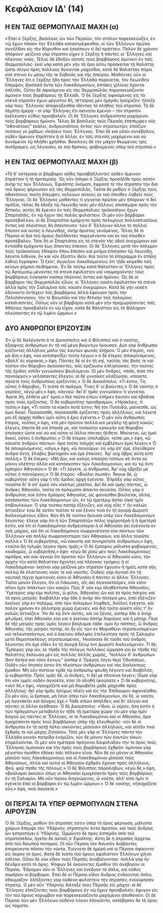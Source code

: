 # Κεφάλαιον ΙΔʹ (14)
## Η ΕΝ ΤΑΙΣ ΘΕΡΜΟΠΥΛΑΙΣ ΜΑΧΗ (α)
«Ἐπεὶ ὁ Ξέρξης, βασιλεὺς ὢν τῶν Περσῶν, τὸν στόλον παρεσκεύαζεν, ἐν νῷ ἔχων πᾶσαν τὴν Ἑλλάδα καταστρέφεσθαι, οἱ τῶν Ἑλλήνων πρῶτοι συνῆλθον εἰς τὴν Κόρινθον καὶ ἐσκόπουν τί δεῖ πράττειν. Πολὺν δὲ χρόνον ἠπόρουν· μείζονα γὰρ στρατὸν εἶχεν ὁ Ξέρξης ἢ πάντες οἱ Ἕλληνες καὶ πλέονας ναῦς. Τέλος δὲ ἔδοξεν αὐτοῖς τοὺς βαρβάρους ἀμύνειν ἐν ταῖς Θερμοπύλαις· ἐκεῖ γὰρ κατὰ μὲν γῆν τὰ ὄρη οὕτω πρόσκειται τῇ θαλάττῃ ὥστε ὀλίγοι πρὸς πολλοὺς δύνανται μάχεσθαι, κατὰ δὲ θάλατταν πόροι εἰσὶ στενοὶ ἐν μέσῳ τῆς τε Εὐβοίᾱς καὶ τῆς ἠπείρου. Μαθόντες οὖν οἱ Ἕλληνες ὅτι ὁ Ξέρξης ἤδη πρὸς τὴν Ἑλλάδα πορεύεται, τὸν Λεωνίδην ἔπεμψαν, βασιλέᾱ ὄντα τῶν Λακεδαιμονίων, ἑπτάκις χῑλίους ἔχοντα ὁπλίτᾱς. Οὖτοι δὲ ἀφικόμενοι εἰς τὰς Θερμοπύλᾱς παρασκευάζοντο ἀμύνειν τοὺς βαρβάρους τῇ Ἑλλάδι.
Ὁ δὲ Ξέρξης ἀφικόμενος εἰς τὰ στενά στρατόν ἔχων μέγιστον δή, τέτταρας μὲν ἡμέρᾱς ἡσύχαζεν· ἤλπιζε γὰρ τοὺς Ἕλληνας ἀποφεύξεσθαι ἰδόντας τὸ πλῆθος τοῦ στρατοῦ. Τῇ δὲ πέμπτῃ ἡμέρᾳ – οἱ γὰρ Ἕλληνες ἔτι ἀκίνητοι ἔμενον – τὸν στρατὸν ἐκέλευσεν εὐθὺς προσβαλεῖν. Οἱ δὲ Ἕλληνες ἀνδρειότατα μαχόμενοι τοὺς βαρβάρους ἤμῡνον. Τέλος δὲ βασιλεὺς τοὺς Πέρσᾱς ἐπέπεμψεν οὓς “ἀθανάτους” ἐκάλει, ἀνδρειοτάτους ὄντας τῶν στρατιωτῶν, ἐλπίζων τούτους γε ῥᾳδίως νῑκήσειν τοὺς Ἕλληνας. Ἐπεὶ δὲ καὶ οὗτοι συνέβαλον, οὐδὲν ἄμεινον ἔπρᾱττον ἢ οἱ ἄλλοι, ἐν τοῖς στενοῖς μαχόμενοι καὶ οὐ δυνάμενοι τῷ πλήθει χρῆσθαι. Βασιλεὺς δὲ τὴν μάχην θεώμενος τρὶς ἀνέδραμεν, ὡς λέγουσιν, ἐκ τοῦ θρόνου, φοβούμενος ὑπὲρ τοῦ στρατοῦ.»

## Η ΕΝ ΤΑΙΣ ΘΕΡΜΟΠΥΛΑΙΣ ΜΑΧΗ (β)
«Τῇ δ’ ὑστεραίᾳ οἱ βάρβαροι αὖθις προσβάλλοντες οὐδὲν ἄμεινον ἔπρᾱττον ἢ τῇ προτεραίᾳ. Ὡς οὖν ἠπόρει ὁ Ξέρξης προσῆλθε πρὸς αὐτὸν ἀνήρ τις τῶν Ἑλλήνων, Ἐφιάλτης ὀνόματι, ἔφρασέ τε τὴν ἀτραπὸν τὴν διὰ τοῦ ὄρους φέρουσαν εἰς τὰς Θερμοπύλᾱς. Ταῦτα δὲ μαθὼν ὁ Ξέρξης τοὺς ἀθανάτους ταύτῃ ἔπεμψεν, κελεύων αὐτοὺς ἐκ τοῦ ὄπισθεν λαβεῖν τοὺς Ἕλληνας. Οἱ δὲ Ἕλληνες μαθόντες τί γίγνεται πρῶτον μὲν ἠπόρουν τί δεῖ πρᾶξαι, τέλος δὲ ἔδοξε τῷ Λεωνίδῃ τοὺς μὲν ἄλλους ἀποπέμψαι πρὸς τὴν Ἀττικήν, αὐτὸς δὲ ἔμενεν ἐν ταῖς Θερμοπύλαις τριᾱκοσίους ἔχων Σπαρτιάτᾱς, ἐν νῷ ἔχων τὰς πύλᾱς φυλάττειν.
Οἱ μὲν οὖν βάρβαροι προσέβαλλον, οἱ δὲ Σπαρτιᾶται ἐμάχοντο πρὸς πολεμίους πολλαπλασίους ὄντας καὶ πλείστους δὴ ἀπέκτειναν· τῶν δ’ Ἑλλήνων ἄλλοι τε πολλοὶ ἔπεσον καὶ αὐτὸς ὁ Λεωνίδης, ἀνὴρ ἄριστος γενόμενος. Τέλος δὲ οἱ Πέρσαι οἱ διὰ τοῦ ὄρους διελθόντες παρεγένοντο καὶ ἐκ τοῦ ὄπισθεν προσέβαλον. Τότε δὴ οἱ Σπαρτιᾶται εἰς τὸ στενὸν τῆς ὁδοῦ ἀνεχώρουν καὶ ἐνταῦθα ἐμάχοντο ἕως ἅπαντες ἔπεσον.
Οἱ δὲ Ἕλληνες μετὰ τὸν πόλεμον τοὺς τριᾱκοσίους ἔθαψαν ὅπου ἔπεσον καὶ μνῆμα ἐποίησαν τῷ Λεωνίδῃ, λέοντα λίθινον, ὃν καὶ νῦν ἔξεστιν ἰδεῖν. Καὶ τοῦτο τὸ ἐπίγραμμα ἐν στήλῃ λιθίνῃ ἔγραψαν·
Ὦ ξεῖν’, ἄγγειλον Λακεδαιμονίοις ὅτι τῇδε κείμεθα τοῖς κείνων ῥήμασι πειθόμενοι.
Ἐν δὲ τούτῳ κατὰ θάλατταν οἱ Ἕλληνες πρὸς τῷ Ἀρτεμισίῳ μένοντες τὰ στενὰ ἐφύλαττον καὶ ναυμαχοῦντες τοὺς βαρβάρους ἐνίκησαν καίπερ πλέονας ὄντας καὶ ἤμῡναν. Ὡς δὲ οἱ βάρβαροι τὰς Θερμοπύλᾱς εἷλον, οἱ Ἕλληνες οὐκέτι ἐφύλαττον τὰ στενὰ ἀλλὰ πρὸς τὴν Σαλαμῖνα ταῖς ναυσὶν ἀνεχώρουν. Κατὰ δὲ γῆν οὐκέτι ἐδύναντο ἀντέχειν τοῖς βαρβάροις ἀλλὰ ἔφευγον πρὸς τὴν Πελοπόννησον, τήν τε Βοιωτίᾱν καὶ τὴν Ἀττικὴν τοῖς πολεμίοις καταλιπόντες. Οὕτως οὖν οἱ βάρβαροι κατὰ μὲν γῆν προχωρήσαντες ταῖς Ἀθήναις προσβαλεῖν ἐν νῷ εἶχον, κατὰ δὲ θάλατταν εἰς τὸ Φάληρον πλεύσαντες ἐν τῷ λιμένι ὥρμουν.»

## ΔΥΟ ΑΝΘΡΩΠΟΙ ΕΡΙΖΟΥΣΙΝ
Ἐν ᾧ δὲ διελέγοντο ὅ τε Δικαιόπολις καὶ ὁ Φίλιππος καὶ ὁ ναύτης, ἐξαίφνης ἀνθρώπων ἐν τῇ νηῒ μέγα βοώντων ἤκουσαν. Δύο γὰρ ἄνθρωποι ἐρίζοντες ἀλλήλοις μάλα τὰς ἑαυτῶν φωνὰς ἐπῇρον.
Ὁ μὲν ἕτερος, «οὐ μὰ Δία,» ἔφη, «οὐ καταπροΐξει τοῦτο λέγων·» ὁ δὲ ἕτερος ἀποκρῑνόμενος, «βάλλ’ ἐς κόρακας,» ἔφη. Πάντες δὲ οἱ ἐν τῇ νηΐ, ταύτᾱς τὰς βοάς τε καὶ τοῦτον τὸν θόρυβον ἀκούσαντες, τοῖς ἐρίζουσιν ἐπλησίασαν, τὴν ταύτης τῆς ἔριδος αἰτίᾱν γιγνώσκειν βουλόμενοι. Οἱ μὲν ἄνδρες, «παῖε, παῖε τὸν πανοῦργον,» γελάσαντες ἔλεγον, αἱ δὲ γυναῖκες κλάζουσαι, «παύετε, παύετε τοὺς ἀνθρώπους ἐρίζοντας.»
Ὁ δὲ Δικαιόπολις· «Τί ἐστιν; Τίς οὗτος ὁ θόρυβος; Τί τοῦτο τὸ πρᾶγμα; Τίνες δ’ οἱ βοῶντες;»
Ὁ δὲ ναύτης ὁ γεραίος, «ἐγὼ μέν,» ἔφη, «ἀγνοῶ· δεῖ δ’ ἡμᾶς γιγνώσκειν τί γίγνεται. Ἄγετε δή, ἔλθετε μετ’ ἐμοῦ.» Καὶ ταῦτα εἰπὼν ἐπῆρεν ἑαυτὸν καὶ ἐβάδισε πρὸς τοὺς ἐρίζοντας.
Ὁ δὲ κυβερνήτης προσδραμών, «Ἡράκλεις, τί τοῦτο;» ἔφη, «Τί τοῦτο τὸ κακόν ποτέ ἐστιν; Νὴ τὸν Ποσειδῶ, μαίνεσθε, ὡς ἐμοὶ δοκεῖ. Παύασασθε, παύασασθε ἐρίζοντες πρὸς ἀλλήλους, καὶ λέγετέ μοι ἐξ ἀρχῆς πόθεν ὑμῖν αὕτη ἡ ἔρις ἐγένετο.»
Ὁ μὲν οὖν ἄνθρωπος ἕτερος, «οὗτος,» ἔφη, «τὸ μὲν πρῶτον πολλὰ καὶ μεγάλῃ τῇ φονῇ κακῶς ἔλεγεν, ἔπειτα δὲ καὶ ἔπαισέ με, καὶ τοσαύτην κραυγὴν καὶ θόρυβον ἐποίησεν ὥστε καὶ σὺ καὶ οὗτοι οἱ ἄλλοι πάντες ἤλθετε. Μαίνεται, ὡς ἐμοὶ δοκεῖ, οὗτος ὁ ἄνθρωπος.»
Ὁ δὲ ἕτερος ὑπολαβών, «εἰπέ μοι,» ἔφη, «ὦ κάκιστε ἀνδρῶν πάντων· ἆρα τοῦτο τολμᾷς καὶ ἐμβλέπων ἐμοὶ λέγειν;»
Ὁ δὲ ἀποκρῑνόμενος, «σῖγα,» ἔφη, «ὦ πανοῦργε· σὺ γὰρ ἐπ’ ἐμέ, ἐλεύθερον ἄνδρα ὄντα, ἔλαβες βακτηρίᾱν καὶ ἐμὲ ἔπαισες. Ἆρ’ οὐχ ὕβρις αὕτη ἐστὶ πολλή;»
Ὁ δὲ ἕτερος· «Νὴ Δία, καὶ καλῶς ἐποίησα τύπτων σὲ ὄντα οὐ μόνον κλέπτην ἀλλὰ καὶ κατάσκοπον τῶν Λακεδαιμονίων, καὶ οὐ τῷ ὄντι ἔμπορον Ἀθηναῖον.»
Ὁ δέ· «Τί λέγετε, ὦ ἄνθρωποι; Ἆρ’ οὐχ ὑβρίζει με οὗτος ὁ πανοῦργος;»
Ὁ δὲ ἕτερος· «Βούλει σιωπᾶν; Ἄκουε δέ, ὦ κυβερνῆτα· αὕτη γὰρ ἡ τῆς ἔριδος ἀρχὴ ἐγένετο. Ἔπρᾱξε γὰρ οὗτος τοιαῦτα δι’ ἃ ὑπ’ ἐμοῦ νῦν εἰκότως μῑσεῖται. Δεῖ δὲ καὶ ὑμᾶς πάντας, ὦ ἄνδρες Ἀθηναῖοι, ταῦτα τὰ πράγματα ἅπαντα ἀκοῦσαι. Οὗτος γὰρ ὁ ἄνθρωπος οὐκ ἔστιν ἔμπορος Ἀθηναῖος, ὡς φαίνεσθαι βούλεται, ἀλλά, κατάσκοπος τῶν Λακεδαιμονίων ὤν, ἐν τῷ ἡμετέρῳ ἄστει οἰκεῖ ἡμῖν ἐπιβουλεύων. Ὁ γὰρ τούτου πατὴρ ἐξένιζεν, καὶ οὐχ οἷός τ’ ἦν καλῶς ἀττικίζειν· ἐγὼ δὲ αὐτὸν τοῦτον τε καὶ ξένον τινὰ ἐν τῇ ἀγορᾷ Δωριστὶ διαλεγομένους εἶδον. Νῦν δὴ δὲ τούτου ἤκουσα ὑπὲρ τῶν Λακεδαιμονίων λέγοντος· ἔλεγε γὰρ ὅτι ἡ τῶν Σπαρτιᾱτῶν πόλις ἰσχῡροτέρᾱ ἢ ἡ ἡμετέρᾱ ἐστίν, καὶ ὅτι οἱ Λακεδαιμόνιοι ἀνδρειότεροι ἢ οἱ Ἀθηναῖοι ἀεὶ ἐγένοντο ἐν τοῖς μάχαις, καὶ ὅτι οἱ Λακεδαιμόνιοι σωφρονέτατοί εἰσι πάντων τῶν Ἑλλήνων καὶ πολλῷ σωφρονέστεροι τῶν Ἀθηναίων, καὶ ἄλλα τοιαῦτα πολλά.»
Ὁ δὲ κυβερνήτης, «ὦ κάκιστε καὶ πονηρότατε ἀνθρώπων,» ἔφη, «ταῦτα δὴ τολμᾷς λέγειν πρὸς ἡμᾶς;»
Ὁ δὲ ἔμπορος μάλιστα φοβούμενος, «οὐδαμῶς, ὦ κυβερνῆτα,» ἔφη· «ἐγὼ δὲ μῑσῶ μὲν τοὺς Λακεδαιμονίους σφόδρα, καὶ οὐκ ἀγνοῶ ὅτι ἄριστοι τῶν Ἑλλήνων οἱ Ἀθηναῖοί εἰσιν, τὴν ἀρχὴν τὴν κατὰ θάλατταν ἔχοντες καὶ πλέονας τριήρεις ἢ οἱ Λακεδαιμόνιοι· ἐκεῖνοι γὰρ μείζονα μὲν στρατὸν ἔχουσιν ἢ ἡμεῖς κατὰ γῆν, πολλῷ δὲ ἐλάττονας ναῦς τε καὶ ναύτᾱς. Οὐδεὶς γὰρ ἀγνοεῖ ὅτι τῇ ναυτικῇ τέχνῃ ἀμείνονές εἰσιν οἱ Ἀθηναῖοι ἢ πάντες οἱ ἄλλοι Ἕλληνες. Τοῦτο μόνον ἔλεγον, ὅτι οἱ Λάκωνες, οἷς ἀεὶ ἀγανακτοῦμεν, οὔκ εἰσιν αἴτιοι ἡμῖν ἁπάντων τῶν κακῶν. Πῶς δ’ οὐκ εἰμι ἀληθέστατα Ἀθηναῖος; Ὑμέτερος γάρ εἰμι πολίτης, ὦ φίλοι, Ἀθηναῖος ὢν καὶ τὰ πρὸς πατρὸς καὶ τὰ πρὸς μητρός· διαβάλλει γὰρ ὅδε ὁ ἀνὴρ τὸν πατέρα μου, ἐπεὶ ἐξένιζεν· ἐκεῖνος γὰρ ἐν πολέμῳ, ὑπὸ τῶν πολεμίων ληφθείς, δοῦλος ἐγένετο, καὶ πολὺν χρόνον ἐν ἀλλοτρίᾳ χώρᾳ ἔμεινεν, καὶ διὰ τοῦτο οὐκέτι οἷός τ’ ἦν καλῶς ἀττικίζειν. Ἦν δὲ τῷ ὄντι ἀστός, καὶ οὐ ξένος, ὥσπερ ὅδε ὁ ἀνὴρ φλυᾱρεῖ, ἐπεὶ Ἀθηναῖοι εἰσι καὶ ὁ ἐκείνου πατὴρ Χαρίσιος καὶ ἡ μήτηρ. Περὶ δὲ τῆς μητρὸς πρὸς ὑμᾶς λέγειν βούλομαι τάδε· ἐμοὶ ἦν πάππος, ὦ ἄνδρες Ἀθηναῖοι, τῆς μητρὸς πατήρ, ὃς ἦν εἶς τῶν ἐν Μαραθῶνι στρατευσαμένων καὶ τελευτησάντων, καὶ ὁ ἐκείνου ἀδελφὸς ἐτελεύτησε πρὸς τῇ Σαλαμῖνι μετὰ Θεμιστοκλέους στρατευόμενος. Ἠκούσατε δὲ τοῦδε τοῦ ἀνδρὸς λέγοντος ὅτι ἐμὲ εἶδεν ἐν τῇ ἀγορᾷ ξένῳ τινὶ Δωριστὶ διαλεγόμενον. Τί δέ; Ἔμπορος γὰρ ὤν, ἐκ τῆσδε τῆς πόλεως πολλάκις ὥρμησα καὶ ἐκ τῆσδε τῆς θαλάττης ἔπλευσα μὲν εἰς πολλὰς ἄλλᾱς χώρᾱς, “πολλῶν δ’ ἀνθρώπων ἴδον ἄστεα καὶ νόον ἔγνων,” ὥσπερ ὁ Ὅμερος λέγει περὶ Ὀδυσσέως. Οὐδὲν οὖν ἄτοπόν ἐστιν ὅτι πλείστων ἀνθρώπων καὶ τὰς διαλέκτους ἔμαθον. Μὴ οὖν πίστευε τῷδε τῷ ἀνθρώπῳ ψευδῃ λέγοντι καὶ διαβολάς, ὦ κυβερνῆτα. Πρὸς ὑμᾶς δέ, ὦ ἄνδρες, τί δεῖ με πλείονα λέγειν; Οἶμαι γὰρ ὅτι νῦν ὑμεῖς οὐδὲν ἀγνοεῖτε, ἐπεὶ τὰ ἀληθῆ ἠκούσατε.»
Ὁ δὲ κυβερνήτης, «νῦν δέ,» ἔφη, «ἡσυχάζετε καὶ μὴ θορυβεῖτε μηδὲ μάχεσθε πρὸς ἀλλήλους· δεῖ γὰρ ἡμᾶς ἡσύχως πλεῖν καὶ εἰς τὴν Ἐπίδαυρον ἀφικνεῖσθαι. Σὺ μὲν οὖν, ὦ ἔμπορε, μὴ λέγε ὑπὲρ τῶν Λακεδαιμονίων, σὺ δέ, ὦ ναῦτα, μὴ ἀγανάκτει καὶ ἥσυχος ἔχε.» Τάδε εἰπὼν ἀπῆλθεν, καὶ δι’ ὀλίγου καὶ πάντες οἱ ἄλλοι ἐκάθισαν.
Ὁ δὲ Δικαιόπολις· «Ἰδού, ὦ γέρον, ὅση ἐστὶν ἡ τῶν πρᾱγμάτων μεταβολὴ ἐν τῇδε τῇ ἡμετάρᾳ χώρᾳ· σὺ μὲν γὰρ ἡμῖν διηγοῦ ὡς πάντες οἱ Ἕλληνες, οἱ τε Λακεδαιμόνιοι καὶ οἱ Ἀθηναῖοι, ἅμα ἐμαχέσαντο πρὸς τοὺς βαρβάρους ὑπὲρ τῆς ἐλευθερίᾱς· νῦν δὲ οἱ ἄνθρωποι ἐν τῇ αὐτῇ πόλει οἰκοῦντες μῑσοῦσιν ἀλλήλους, καὶ αἰτίᾱν τινὰ ἔχθρᾱς τε καὶ μάχης ζητοῦσιν. Τότε μὲν γὰρ οἱ Ἕλληνες πάντα τὴν Ἑλλάδα κοινὴν πατρίδα ἐνόμιζον, νῦν δὲ μόνον τῶν ἑαυτῶν οἴκων ἐπιμελοῦνται. Οἱ μὲν οὖν ἡμέτεροι πρόγονοι διεφύλαξαν τήν τε πρὸς τοὺς Ἕλληνας ὁμόνοιαν καὶ τὴν πρὸς τοὺς βαρβάρους ἔχθρᾱν· ὁμόνοια γὰρ μέγιστον ἀγαθὸν ἐδόκει ταῖς πόλεσιν εἶναι. Νῦν δὲ οὐ μόνον οἱ Ἀθηναῖοι μῑσοῦσι τοὺς Λακεδαιμονίους καὶ οἱ Λακεδαιμόνιοι μῑσοῦσι τοὺς Ἀθηναίους, ἀλλὰ καὶ αὐτοὶ οἱ Ἀθηναῖοι ἔχθρᾱν ἔχουσι πρὸς ἀλλήλους. Φεῦ, φεῦ τῆσδε τῆς πόλεως.»
Ὁ δὲ Φίλιππος παραλαβών, «ἐγὼ δέ,» ἔφη, «βούλομαι ἀκούειν ὅπως οἱ Ἀθηναῖοι ἐμαχέσαντο πρὸς τοὺς βαρβάρους ἐν τῇ Σαλαμῖνι. Μὴ οὖν παύου διηγούμενος, ὦ ναῦτα, ἀλλ’ εἰπὲ ἡμῖν τί ἐγένετο ἐπεὶ οἱ βάρβαροι ἐν τῷ λιμένι ὥρμουν.»
Ὁ δὲ ναύτης, «ἡσυχάζετε οὖν,» ἔφη, «καὶ ἀκούετε.»

## ΟΙ ΠΕΡΣΑΙ ΤΑ ΥΠΕΡ ΘΕΡΜΟΠΥΛΩΝ ΣΤΕΝΑ ΑΙΡΟΥΣΙΝ
Ὁ δὲ Ξέρξης, μαθὼν ὅτι ἀτραπός ἐστιν ὑπὲρ τὸ ὄρος φέρουσα, μάλιστα χαίρων ἔπεμψε τὸν Ὑδάρνην, στρατηγὸν ὄντα ἄριστον, καὶ τοὺς ἄνδρας ὧν ἐστρατήγει ὁ Ὑδάρνης. Ὡρμῶντο δὲ πρὸς ἑσπέρᾱν ἀπὸ τοῦ στρατοπέδου, ἡγεῖτο δὲ αὐτοῖς ὁ Ἐφιάλτης. Αὕτη δὲ ἡ ἀτραπὸς ἄρχεται ἀπὸ τοῦ Ἀσωποῦ ποταμοῦ. Οἱ οὖν Πέρσαι τὸν Ἀσωπὸν διαβάντες ἐπορεύοντο πᾶσαν τὴν νύκτα. Ἐγίγνετο δὲ ἡμέρᾱ καὶ οἱ Πέρσαι ἀφίκοντο εἰς ἄκρον τὸ ὄρος. Κατὰ δὲ τοῦτο τοῦ ὄρους ἐφύλαττον Ἑλλήνων χίλιοι ὁπλῖται.
Οὗτοι δὲ οὐκ εἶδον τοὺς Πέρσᾱς ἀναβαίνοντας· πολλὰ γὰρ ἦν δένδρα κατὰ τὸ ὄρος. Ψόφων δὲ ἀκούοντες ἔμαθον ὅτι ἀνέβησαν οἱ Πέρσαι. Ἔδραμον οὖν οἱ Ἕλληνες καὶ ἐνέδυον τὰ ὅπλα, καὶ εὐθὺς παρῆσαν οἱ βάρβαροι. Ἐπεὶ δὲ οἱ Πέρσαι εἶδον ἄνδρας ἐνδύοντας ὅπλα, ἐθαύμαζον· ἐλπίζοντες γὰρ οὐδένα φυλάττειν τὴν ἀτραπόν, ἐνεκύρησαν στρατῷ. Ὁ μὲν οὖν Ὑδάρνης διέταξε τοὺς Πέρσᾱς εἰς μάχην· οἱ δὲ Ἕλληνες ἐλπίζοντες τοὺς βαρβάρους ἐν νῷ ἔχειν προσβαλεῖν, ἔφυγον εἰς τὸν τοῦ ὄρους κόρυμβον καὶ παρεσκευάζοντο μαχόμενοι ἀποθανεῖν. Οἱ δὲ Πέρσαι τῶν μὲν Ἑλλήνων οὐδένα λόγον ἐποιοῦντο, κατέβησαν δὲ τὸ ὄρος ὡς τάχιστα.